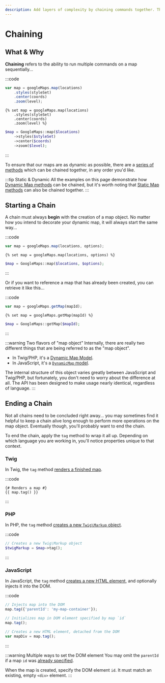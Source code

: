 ```yaml
---
description: Add layers of complexity by chaining commands together. The same set of chainable commands are nearly identical across JavaScript, Twig, and PHP.
---
```


# Chaining

## What & Why

**Chaining** refers to the ability to run multiple commands on a map sequentially...

:::code
```js
var map = googleMaps.map(locations)
    .styles(styleSet)
    .center(coords)
    .zoom(level);
```
```twig
{% set map = googleMaps.map(locations)
    .styles(styleSet)
    .center(coords)
    .zoom(level) %}
```
```php
$map = GoogleMaps::map($locations)
    ->styles($styleSet)
    ->center($coords)
    ->zoom($level);
```
:::

To ensure that our maps are as dynamic as possible, there are a [series of methods](/dynamic-maps/universal-methods/) which can be chained together, in any order you'd like.

:::tip Static & Dynamic
All the examples on this page demonstrate how [Dynamic Map methods](/models/dynamic-map-model/) can be chained, but it's worth noting that [Static Map methods](/models/static-map-model/) can also be chained together.
:::

## Starting a Chain

A chain must always **begin** with the creation of a map object. No matter how you intend to decorate your dynamic map, it will always start the same way...

:::code
```js
var map = googleMaps.map(locations, options);
```
```twig
{% set map = googleMaps.map(locations, options) %}
```
```php
$map = GoogleMaps::map($locations, $options);
```
:::
 
Or if you want to reference a map that has already been created, you can retrieve it like this...

:::code
```js
var map = googleMaps.getMap(mapId);
```
```twig
{% set map = googleMaps.getMap(mapId) %}
```
```php
$map = GoogleMaps::getMap($mapId);
```
:::

:::warning Two flavors of "map object"
Internally, there are really two different things that are being referred to as the "map object".

- In Twig/PHP, it's a [Dynamic Map Model](/models/dynamic-map-model/).
- In JavaScript, it's a [`DynamicMap` model](/javascript/dynamicmap.js/).

 The internal structure of this object varies greatly between JavaScript and Twig/PHP, but fortunately, you don't need to worry about the difference at all. The API has been designed to make usage nearly identical, regardless of language.
:::

## Ending a Chain

Not all chains need to be concluded right away... you may sometimes find it helpful to keep a chain alive long enough to perform more operations on the map object. Eventually though, you'll probably want to end the chain.

To end the chain, apply the `tag` method to wrap it all up. Depending on which language you are working in, you'll notice properties unique to that context.

### Twig

In Twig, the `tag` method [renders a finished map](/dynamic-maps/twig-php-methods/#tag-init-true).

:::code
```twig
{# Renders a map #}
{{ map.tag() }}
```
:::

### PHP

In PHP, the `tag` method [creates a new `Twig\Markup` object](/dynamic-maps/twig-php-methods/#tag-init-true).

:::code
```php
// Creates a new Twig\Markup object
$twigMarkup = $map->tag();
```
:::

### JavaScript

In JavaScript, the `tag` method [creates a new HTML element](/dynamic-maps/javascript-methods/#tag-options), and optionally injects it into the DOM.

:::code
```js
// Injects map into the DOM
map.tag({'parentId': 'my-map-container'});

// Initializes map in DOM element specified by map `id`
map.tag();

// Creates a new HTML element, detached from the DOM
var mapDiv = map.tag();
```
:::

:::warning Multiple ways to set the DOM element
You may omit the `parentId` if a map `id` was [already specified](/dynamic-maps/basic-map-management/#dynamic-map-options).

When the map is created, specify the DOM element `id`.  It must match an existing, empty `<div>` element.
:::
